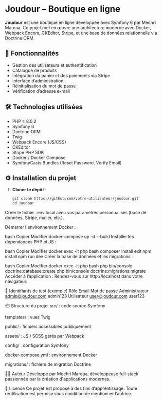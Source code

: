 
# Joudour – Boutique en ligne

**Joudour** est une boutique en ligne développée avec Symfony 6 par Mechri Maroua. Ce projet met en œuvre une architecture moderne avec Docker, Webpack Encore, CKEditor, Stripe, et une base de données relationnelle via Doctrine ORM.

## 🚀 Fonctionnalités

- Gestion des utilisateurs et authentification
- Catalogue de produits
- Intégration du panier et des paiements via Stripe
- Interface d’administration
- Réinitialisation du mot de passe
- Vérification d’adresse e-mail

## 🛠️ Technologies utilisées

- PHP ≥ 8.0.2
- Symfony 6
- Doctrine ORM
- Twig
- Webpack Encore (JS/CSS)
- CKEditor
- Stripe PHP SDK
- Docker / Docker Compose
- SymfonyCasts Bundles (Reset Password, Verify Email)

## ⚙️ Installation du projet

1. **Cloner le dépôt** :
   ```bash
   git clone https://github.com/votre-utilisateur/joudour.git
   cd joudour
Créer le fichier .env.local avec vos paramètres personnalisés (base de données, Stripe, mailer, etc.).

Démarrer l'environnement Docker :

bash
Copier
Modifier
docker-compose up -d --build
Installer les dépendances PHP et JS :

bash
Copier
Modifier
docker exec -it php bash
composer install
exit
npm install
npm run dev
Créer la base de données et les migrations :

bash
Copier
Modifier
docker exec -it php bash
php bin/console doctrine:database:create
php bin/console doctrine:migrations:migrate
Accéder à l’application :
Rendez-vous sur http://localhost dans votre navigateur.

🔐 Identifiants de test (exemple)
Rôle	Email	Mot de passe
Administrateur	admin@joudour.com	admin123
Utilisateur	user@joudour.com	user123

📦 Structure du projet
src/ : code source Symfony

templates/ : vues Twig

public/ : fichiers accessibles publiquement

assets/ : JS / SCSS gérés par Webpack

config/ : configuration Symfony

docker-compose.yml : environnement Docker

migrations/ : fichiers de migration Doctrine

🧑‍💻 Auteur
Développé par Mechri Maroua, développeuse full-stack passionnée par la création d'applications modernes.

📜 Licence
Ce projet est proposé à des fins d’apprentissage. Toute réutilisation est permise sous condition de mentionner l’autrice.

